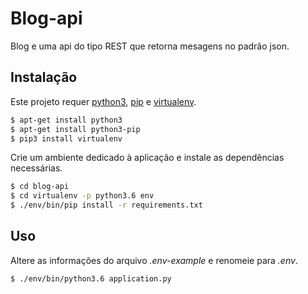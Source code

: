 #   Blog-api

Blog e uma api do tipo REST que retorna mesagens no padrão json.

## Instalação 

Este projeto requer [python3](https://www.python.org/downloads/), [pip](https://pypi.org/project/pip/) e [virtualenv](https://virtualenv.pypa.io/en/latest/installation/).

``` bash
$ apt-get install python3
$ apt-get install python3-pip
$ pip3 install virtualenv
```
Crie um ambiente dedicado à aplicação e instale as dependências necessárias. 

``` bash
$ cd blog-api
$ cd virtualenv -p python3.6 env
$ ./env/bin/pip install -r requirements.txt
```

## Uso

Altere as informações do arquivo *.env-example* e renomeie para *.env*.

```bash
$ ./env/bin/python3.6 application.py
```